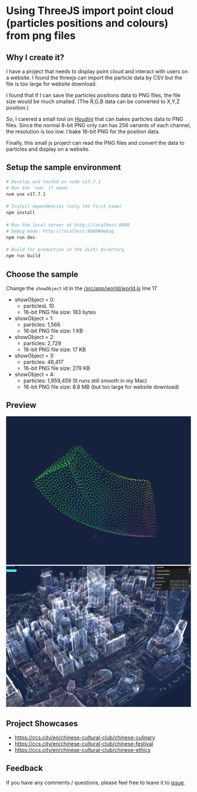 # Using ThreeJS import point cloud (particles positions and colours) from png files

## Why I create it?
I have a project that needs to display point cloud and interact with users on a website. I found the threejs can import the particle data by CSV but the file is too large for website download.

I found that if I can save the particles positions data to PNG files, the file size would be much smalled. (The R,G,B data can be converted to X,Y,Z position.)

So, I carered a small tool on [Houdini](https://github.com/rc-bellergy/houdini_bake_attributes_to_png) that can bakes particles data to PNG files. Since the normal 8-bit PNG only can has 256 variants of each channel, the resolution is too low. I bake 16-bit PNG for the position data.

Finally, this small js project can read the PNG files and convert the data to particles and display on a website.

## Setup the sample environment
``` bash
# Develop and tested on node v17.7.1
# Run the `nvm` if need:
nvm use v17.7.1

# Install dependencies (only the first time)
npm install

# Run the local server at http://localhost:8080
# Debug mode: http://localhost:8080#debug
npm run dev

# Build for production in the dist/ directory
npm run build
```

## Choose the sample
Change the `showObject` id in the [/src/app/world/world.js](/src/app/world/world.js)  line 17

- showObject = 0: 
  - particlesL 10
  - 16-bit PNG file size: 183 bytes
- showObject = 1: 
  - particles: 1,566
  - 16-bit PNG file size: 1 KB
- showObject = 2: 
  - particles: 2,729
  - 16-bit PNG file size: 17 KB
- showObject = 3: 
  - particles: 46,417
  - 16-bit PNG file size: 279 KB
- showObject = 4: 
  - particles: 1,959,459 (It runs still smooth in my Mac)
  - 16-bit PNG file size: 8.8 MB (but too large for website download)


## Preview
![A simple point cloid on threejs](./previews/simple.jpg)
![The Hong Kong landscape](./previews/city.jpg)

## Project Showcases
- https://ccs.city/en/chinese-cultural-club/chinese-culinary
- https://ccs.city/en/chinese-cultural-club/chinese-festival
- https://ccs.city/en/chinese-cultural-club/chinese-ethics

## Feedback
If you have any comments / questions, please feel free to leave it to [issue](https://github.com/rc-bellergy/threejs-particles-from-png/issues).